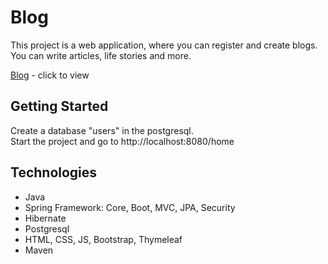 # Blog

This project is a web application, where you can register and create blogs.<br>
You can write articles, life stories and more.

[Blog](https://blog-mordyasov-alex.herokuapp.com/home) - click to view

## Getting Started
Create a database "users" in the postgresql. <br>
Start the project and go to http://localhost:8080/home
## Technologies
- Java
- Spring Framework: Core, Boot, MVC, JPA, Security
- Hibernate
- Postgresql
- HTML, CSS, JS, Bootstrap, Thymeleaf
- Maven
